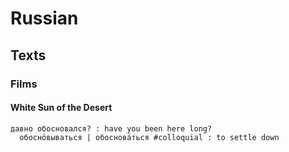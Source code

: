 # Russian

## Texts

### Films

#### White Sun of the Desert

```aln
давно обосновался? : have you been here long?
  обосно́вываться | обоснова́ться #colloquial : to settle down
```